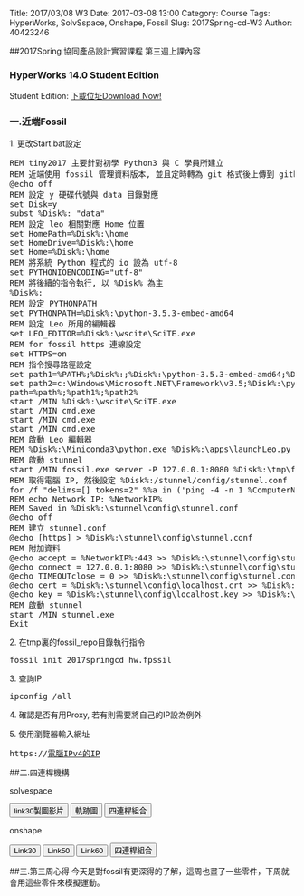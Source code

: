 Title: 2017/03/08 W3
Date: 2017-03-08 13:00
Category: Course
Tags: HyperWorks, SolvSspace, Onshape, Fossil
Slug: 2017Spring-cd-W3 
Author: 40423246


##2017Spring 協同產品設計實習課程  第三週上課內容



<h3>HyperWorks 14.0 Student Edition</h3>
<p>Student Edition: <a href="http://www.altairuniversity.com/get-the-free-hyperworks-14-0-student-edition/">下載位址Download Now!</a></p>

<!-- PELICAN_END_SUMMARY -->

<h3>一.近端Fossil</h3>
<p>1. 更改Start.bat設定</p>
<pre class="brush: python">
REM tiny2017 主要針對初學 Python3 與 C 學員所建立
REM 近端使用 fossil 管理資料版本, 並且定時轉為 git 格式後上傳到 github
@echo off
REM 設定 y 硬碟代號與 data 目錄對應
set Disk=y
subst %Disk%: "data"
REM 設定 leo 相關對應 Home 位置
set HomePath=%Disk%:\home
set HomeDrive=%Disk%:\home
set Home=%Disk%:\home
REM 將系統 Python 程式的 io 設為 utf-8
set PYTHONIOENCODING="utf-8"
REM 將後續的指令執行, 以 %Disk% 為主
%Disk%:
REM 設定 PYTHONPATH
set PYTHONPATH=%Disk%:\python-3.5.3-embed-amd64
REM 設定 Leo 所用的編輯器
set LEO_EDITOR=%Disk%:\wscite\SciTE.exe
REM for fossil https 連線設定
set HTTPS=on
REM 指令搜尋路徑設定
set path1=%PATH%;%Disk%:;%Disk%:\python-3.5.3-embed-amd64;%Disk%:\git\bin;%Disk%:\stunnel\bin;%Disk%:\sqlite-tools;%Disk%:\python-3.5.3-embed-amd64\Scripts;%Disk%:\portablegit\bin;
set path2=c:\Windows\Microsoft.NET\Framework\v3.5;%Disk%:\python-3.5.3-embed-amd64\Lib\site-packages;
path=%path%;%path1%;%path2%
start /MIN %Disk%:\wscite\SciTE.exe
start /MIN cmd.exe
start /MIN cmd.exe
start /MIN cmd.exe
REM 啟動 Leo 編輯器
REM %Disk%:\Miniconda3\python.exe %Disk%:\apps\launchLeo.py
REM 啟動 stunnel
start /MIN fossil.exe server -P 127.0.0.1:8080 %Disk%:\tmp\fossil_repo\2017springcd_hw.fpssil
REM 取得電腦 IP, 然後設定 %Disk%:/stunnel/config/stunnel.conf
for /f "delims=[] tokens=2" %%a in ('ping -4 -n 1 %ComputerName% ^| findstr [') do set NetworkIP=%%a
REM echo Network IP: %NetworkIP%
REM Saved in %Disk%:\stunnel\config\stunnel.conf
@echo off
REM 建立 stunnel.conf
@echo [https] > %Disk%:\stunnel\config\stunnel.conf
REM 附加資料
@echo accept = %NetworkIP%:443 >> %Disk%:\stunnel\config\stunnel.conf
@echo connect = 127.0.0.1:8080 >> %Disk%:\stunnel\config\stunnel.conf
@echo TIMEOUTclose = 0 >> %Disk%:\stunnel\config\stunnel.conf
@echo cert = %Disk%:\stunnel\config\localhost.crt >> %Disk%:\stunnel\config\stunnel.conf
@echo key = %Disk%:\stunnel\config\localhost.key >> %Disk%:\stunnel\config\stunnel.conf
REM 啟動 stunnel
start /MIN stunnel.exe
Exit
</pre>

<p>2. 在tmp裏的fossil_repo目錄執行指令</p>
<pre>fossil init 2017springcd_hw.fpssil</pre>

<p>3. 查詢IP</p>
<pre>ipconfig /all</pre>

<p>4. 確認是否有用Proxy, 若有則需要將自己的IP設為例外</p>

<p>5. 使用瀏覽器輸入網址</p>
<pre>https://<u>電腦IPv4的IP</u></pre>

##二.四連桿機構
<p>solvespace</p>
<button onClick="lity('https://vimeo.com/211101501')"><span class="glyphicon glyphicon-facetime-video"></span>link30製圖影片</button>
<button onClick="lity('https://vimeo.com/211101501')"><span class="glyphicon glyphicon-facetime-video"></span> 軌跡圖</button>
<button onClick="lity('https://vimeo.com/211101501')"><span class="glyphicon glyphicon-facetime-video"></span> 四連桿組合</button>

<p>onshape</p>
<button onClick="lity('https://vimeo.com/210899724')"><span class="glyphicon glyphicon-facetime-video"></span> Link30</button>
<button onClick="lity('https://vimeo.com/210899839')"><span class="glyphicon glyphicon-facetime-video"></span> Link50</button>
<button onClick="lity('https://vimeo.com/210899886')"><span class="glyphicon glyphicon-facetime-video"></span> Link60</button>
<button onClick="lity('https://vimeo.com/211189543')"><span class="glyphicon glyphicon-facetime-video"></span>四連桿組合 </button>

##三.第三周心得
今天是對fossil有更深得的了解，這周也畫了一些零件，下周就會用這些零件來模擬運動。

















